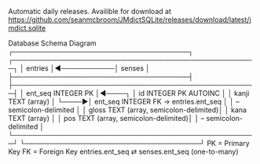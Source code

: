 Automatic daily releases.
Availible for download at https://github.com/seanmcbroom/JMdictSQLite/releases/download/latest/jmdict.sqlite

Database Schema Diagram
┌────────────────────────────────────┐            ┌──────────────────────────────────────────────────┐
│              entries               │◄───────────│                    senses                       │
├────────────────────────────────────┤            ├──────────────────────────────────────────────────┤
│ ent_seq   INTEGER       PK         │◄────┐      │ id       INTEGER     PK AUTOINC                  │
│ kanji     TEXT          (array)    │     └────▶│ ent_seq  INTEGER     FK → entries.ent_seq        │
│          – semicolon-delimited     │            │ gloss    TEXT        (array, semicolon-delimited)│
│ kana      TEXT          (array)    │            │ pos      TEXT        (array, semicolon-delimited)│
│          – semicolon-delimited     │            └──────────────────────────────────────────────────┘
└────────────────────────────────────┘
PK = Primary Key
FK = Foreign Key
entries.ent_seq ⇄ senses.ent_seq (one-to-many)
